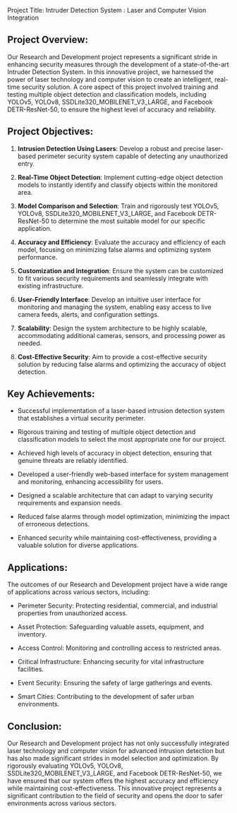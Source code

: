 Project Title:  Intruder Detection System : Laser and Computer Vision Integration

Project Overview:
-----------------
Our Research and Development project represents a significant stride in enhancing security measures through the development of a state-of-the-art Intruder Detection System. In this innovative project, we harnessed the power of laser technology and computer vision to create an intelligent, real-time security solution. A core aspect of this project involved training and testing multiple object detection and classification models, including YOLOv5, YOLOv8, SSDLite320_MOBILENET_V3_LARGE, and Facebook DETR-ResNet-50, to ensure the highest level of accuracy and reliability.

Project Objectives:
--------------------
1. **Intrusion Detection Using Lasers**: Develop a robust and precise laser-based perimeter security system capable of detecting any unauthorized entry.

2. **Real-Time Object Detection**: Implement cutting-edge object detection models to instantly identify and classify objects within the monitored area.

3. **Model Comparison and Selection**: Train and rigorously test YOLOv5, YOLOv8, SSDLite320_MOBILENET_V3_LARGE, and Facebook DETR-ResNet-50 to determine the most suitable model for our specific application.

4. **Accuracy and Efficiency**: Evaluate the accuracy and efficiency of each model, focusing on minimizing false alarms and optimizing system performance.

5. **Customization and Integration**: Ensure the system can be customized to fit various security requirements and seamlessly integrate with existing infrastructure.

6. **User-Friendly Interface**: Develop an intuitive user interface for monitoring and managing the system, enabling easy access to live camera feeds, alerts, and configuration settings.

7. **Scalability**: Design the system architecture to be highly scalable, accommodating additional cameras, sensors, and processing power as needed.

8. **Cost-Effective Security**: Aim to provide a cost-effective security solution by reducing false alarms and optimizing the accuracy of object detection.

Key Achievements:
-----------------
- Successful implementation of a laser-based intrusion detection system that establishes a virtual security perimeter.

- Rigorous training and testing of multiple object detection and classification models to select the most appropriate one for our project.

- Achieved high levels of accuracy in object detection, ensuring that genuine threats are reliably identified.

- Developed a user-friendly web-based interface for system management and monitoring, enhancing accessibility for users.

- Designed a scalable architecture that can adapt to varying security requirements and expansion needs.

- Reduced false alarms through model optimization, minimizing the impact of erroneous detections.

- Enhanced security while maintaining cost-effectiveness, providing a valuable solution for diverse applications.

Applications:
-------------
The outcomes of our Research and Development project have a wide range of applications across various sectors, including:

- Perimeter Security: Protecting residential, commercial, and industrial properties from unauthorized access.

- Asset Protection: Safeguarding valuable assets, equipment, and inventory.

- Access Control: Monitoring and controlling access to restricted areas.

- Critical Infrastructure: Enhancing security for vital infrastructure facilities.

- Event Security: Ensuring the safety of large gatherings and events.

- Smart Cities: Contributing to the development of safer urban environments.

Conclusion:
-----------
Our Research and Development project has not only successfully integrated laser technology and computer vision for advanced intrusion detection but has also made significant strides in model selection and optimization. By rigorously evaluating YOLOv5, YOLOv8, SSDLite320_MOBILENET_V3_LARGE, and Facebook DETR-ResNet-50, we have ensured that our system offers the highest accuracy and efficiency while maintaining cost-effectiveness. This innovative project represents a significant contribution to the field of security and opens the door to safer environments across various sectors.
